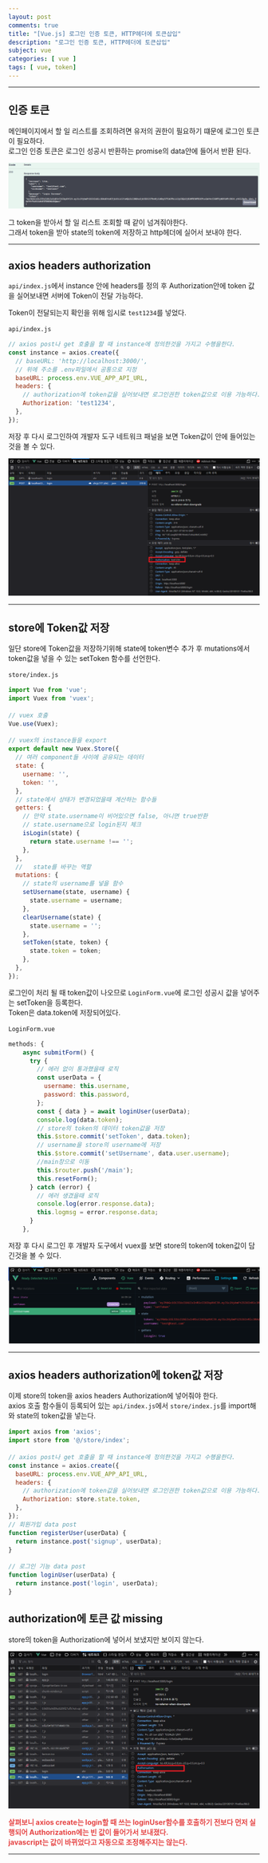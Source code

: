 ```yaml
---
layout: post
comments: true
title: "[Vue.js] 로그인 인증 토큰, HTTP헤더에 토큰삽입"
description: "로그인 인증 토큰, HTTP헤더에 토큰삽입"
subject: vue
categories: [ vue ]
tags: [ vue, token]
---
```


<hr>

## 인증 토큰

메인페이지에서 할 일 리스트를 조회하려면 유저의 권한이 필요하기 떄문에 로그인 토큰이 필요하다.  
로그인 인증 토큰은 로그인 성공시 반환하는 promise의 data안에 들어서 반환 된다.

![login api token](/assets/img/vue/vue-token3.png "login api token")

그 token을 받아서 할 일 리스트 조회할 때 같이 넘겨줘야한다.  
그래서 token을 받아 state의 token에 저장하고 http헤더에 실어서 보내야 한다.

<hr>

## axios headers authorization

`api/index.js`에서 instance 안에 headers를 정의 후 Authorization안에 token 값을 실어보내면 서버에 Token이 전달 가능하다.

Token이 전달되는지 확인을 위해 임시로 `test1234`를 넣었다.

`api/index.js`
```javascript
// axios post나 get 호출을 할 때 instance에 정의한것을 가지고 수행을한다.
const instance = axios.create({
  // baseURL: 'http://localhost:3000/',
  // 위에 주소를 .env파일에서 공통으로 지정
  baseURL: process.env.VUE_APP_API_URL,
  headers: {
    // authorization에 token값을 실어보내면 로그인권한 token값으로 이용 가능하다.
    Authorization: 'test1234',
  },
});
```

저장 후 다시 로그인하여 개발자 도구 네트워크 패널을 보면 Token값이 안에 들어있는 것을 볼 수 있다.

![login api token 개발자 도구에서 확인](/assets/img/vue/vue-token1.png "login api token 개발자 도구에서 확인")

<hr>

## store에 Token값 저장

일단 store에 Token값을 저장하기위해 state에 token변수 추가 후 mutations에서 token값을 넣을 수 있는 setToken 함수를 선언한다.

`store/index.js`
```javascript
import Vue from 'vue';
import Vuex from 'vuex';

// vuex 호출
Vue.use(Vuex);

// vuex의 instance들을 export
export default new Vuex.Store({
  // 여러 component들 사이에 공유되는 데이터
  state: {
    username: '',
    token: '',
  },
  // state에서 상태가 변경되었을때 계산하는 함수들
  getters: {
    // 만약 state.username이 비어있으면 false, 아니면 true반환
    // state.username으로 login된지 체크
    isLogin(state) {
      return state.username !== '';
    },
  },
  //   state를 바꾸는 역할
  mutations: {
    // state의 username를 넣을 함수
    setUsername(state, username) {
      state.username = username;
    },
    clearUsername(state) {
      state.username = '';
    },
    setToken(state, token) {
      state.token = token;
    },
  },
});
```

로그인이 처리 될 때 token값이 나오므로 `LoginForm.vue`에 로그인 성공시 값을 넣어주는 setToken을 등록한다.  
Token은 data.token에 저장되어있다.

`LoginForm.vue`
```javascript
methods: {
    async submitForm() {
      try {
        // 에러 없이 통과했을때 로직
        const userData = {
          username: this.username,
          password: this.password,
        };
        const { data } = await loginUser(userData);
        console.log(data.token);
        // store의 token의 데이터 token값을 저장
        this.$store.commit('setToken', data.token);
        // username을 store의 username에 저장
        this.$store.commit('setUsername', data.user.username);
        //main창으로 이동
        this.$router.push('/main');
        this.resetForm();
      } catch (error) {
        // 에러 생겼을때 로직
        console.log(error.response.data);
        this.logmsg = error.response.data;
      }
    },
```

저장 후 다시 로그인 후 개발자 도구에서 vuex를 보면 store의 token에 token값이 담긴것을 볼 수 있다.

![login api token vuex에서 확인](/assets/img/vue/vue-token2.png "login api token vuex에서 확인")

<hr>

## axios headers authorization에 token값 저장

이제 store의 token을 axios headers Authorization에 넣어줘야 한다.  
axios 호출 함수들이 등록되어 있는 `api/index.js`에서 `store/index.js`를 import해와 state의 token값을 넣는다.

```javascript
import axios from 'axios';
import store from '@/store/index';

// axios post나 get 호출을 할 때 instance에 정의한것을 가지고 수행을한다.
const instance = axios.create({
  baseURL: process.env.VUE_APP_API_URL,
  headers: {
    // authorization에 token값을 실어보내면 로그인권한 token값으로 이용 가능하다.
    Authorization: store.state.token,
  },
});
// 회원가입 data post
function registerUser(userData) {
  return instance.post('signup', userData);
}

// 로그인 기능 data post
function loginUser(userData) {
  return instance.post('login', userData);
}

```

## authorization에 토큰 값 missing

store의 token을 Authorization에 넣어서 보냈지만 보이지 않는다.

![login api token 개발자 도구에서 확인](/assets/img/vue/vue-token4.png "login api token 개발자 도구에서 확인")

<b style='color:#e64545;'>살펴보니 axios create는 login할 때 쓰는 loginUser함수를 호출하기 전보다 먼저 실행되어 Authorization에는 빈 값이 들어가서 보내졌다.<br/>
javascript는 값이 바뀌었다고 자동으로 조정해주지는 않는다.</b>

<hr>
